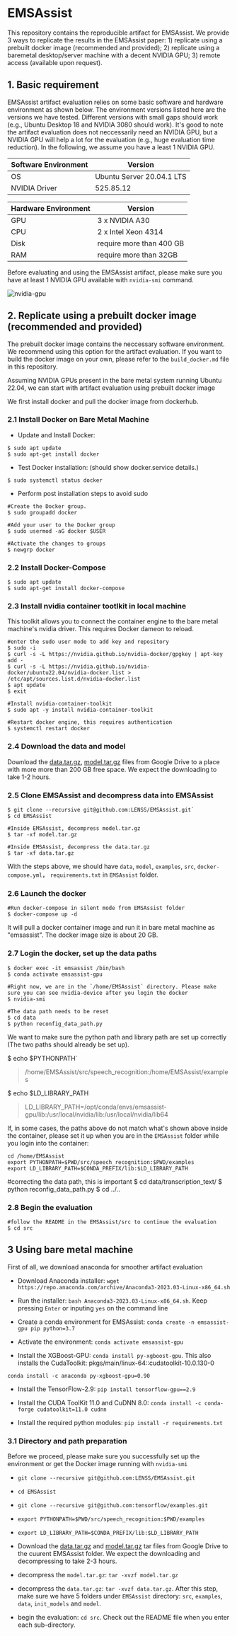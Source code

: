 # EMSAssist

This repository contains the reproducible artifact for EMSAssist. We provide 3 ways to replicate the results in the EMSAssist paper: 1) replicate using a prebuilt docker image (recommended and provided); 2) replicate using a baremetal desktop/server machine with a decent NVIDIA GPU; 3) remote access (available upon request).

## 1. Basic requirement

EMSAssist artifact evaluation relies on some basic software and hardware environment as shown below. The environment versions listed here are the versions we have tested. Different versions with small gaps should work (e.g., Ubuntu Desktop 18 and NVIDIA 3080 should work). It's good to note the artifact evaluation does not neccessarily need an NVIDIA GPU, but a NVIDIA GPU will help a lot for the evaluation (e.g., huge evaluation time reduction). In the following, we assume you have a least 1 NVIDIA GPU.

| Software Environment  | Version |
| ------------- | ------------- |
| OS  | Ubuntu Server 20.04.1 LTS |
| NVIDIA Driver  | 525.85.12  |

| Hardware Environment  | Version |
| ------------- | ------------- |
| GPU  | 3 x NVIDIA A30   |
| CPU | 2 x Intel Xeon 4314 |
| Disk | require more than 400 GB |
| RAM | require more than 32GB |

Before evaluating and using the EMSAssist artifact, please make sure you have at least 1 NVIDIA GPU available with `nvidia-smi` command.

![nvidia-gpu](./nvidia-smi.png)


## 2. Replicate using a prebuilt docker image (recommended and provided)

The prebuilt docker image contains the neccessary software environment. We recommend using this option for the artifact evaluation. If you want to build the docker image on your own, please refer to the `build_docker.md` file in this repository.

Assuming NVIDIA GPUs present in the bare metal system running Ubuntu 22.04, we can start with artifact evaluation using prebuilt docker image

We first install docker and pull the docker image from dockerhub.

### 2.1 Install Docker on Bare Metal Machine

* Update and Install Docker:
```console
$ sudo apt update
$ sudo apt-get install docker
```

* Test Docker installation: (should show docker.service details.)
```console 
$ sudo systemctl status docker 
```
	
* Perform post installation steps to avoid sudo
```console
#Create the Docker group.
$ sudo groupadd docker

#Add your user to the Docker group
$ sudo usermod -aG docker $USER

#Activate the changes to groups
$ newgrp docker
```

### 2.2 Install Docker-Compose

```console
$ sudo apt update
$ sudo apt-get install docker-compose 
```

### 2.3 Install nvidia container tootlkit in local machine 

This toolkit allows you to connect the container engine to the bare metal machine's nvidia driver. This requires Docker dameon to reload.

```console
#enter the sudo user mode to add key and repository 
$ sudo -i
$ curl -s -L https://nvidia.github.io/nvidia-docker/gpgkey | apt-key add -
$ curl -s -L https://nvidia.github.io/nvidia-docker/ubuntu22.04/nvidia-docker.list > /etc/apt/sources.list.d/nvidia-docker.list
$ apt update
$ exit

#Install nvidia-container-toolkit
$ sudo apt -y install nvidia-container-toolkit

#Restart docker engine, this requires authentication
$ systemctl restart docker
```

### 2.4 Download the data and model

Download the [data.tar.gz](https://drive.google.com/file/d/1Li-oA6ZfuHx2EbqGWbhK-sZvwgnHVJs9/view?usp=share_link), [model.tar.gz](https://drive.google.com/file/d/12LOuUl__T-oVMBQRLd8p7m27AiepQrSR/view?usp=share_link) files from Google Drive to a place with more more than 200 GB free space. We expect the downloading to take 1-2 hours.

### 2.5 Clone EMSAssist and decompress data into EMSAssist

```console
$ git clone --recursive git@github.com:LENSS/EMSAssist.git`
$ cd EMSAssist

#Inside EMSAssist, decompress model.tar.gz
$ tar -xf model.tar.gz

#Inside EMSAssist, decompress the data.tar.gz
$ tar -xf data.tar.gz
```

<!-- ### 2.6 Download and decompress the data and model inside EMSAssist -->


<!-- the cuurent working (e.g., /home/$username/EMAssist) folder. We expect the downloading and decompressing to take 2-3 hours. -->

<!-- and [docker-compose.yml](https://drive.google.com/file/d/12LOuUl__T-oVMBQRLd8p7m27AiepQrSR/view?usp=share_link) -->

<!-- ```console



``` -->

With the steps above, we should have `data`, `model`, `examples`, `src`, `docker-compose.yml`， `requirements.txt` in `EMSAssist` folder.

### 2.6 Launch the docker

```console
#Run docker-compose in silent mode from EMSAssist folder
$ docker-compose up -d
```
It will pull a docker container image and run it in bare metal machine as "emsassist". The docker image size is about 20 GB.

### 2.7 Login the docker, set up the data paths

```console
$ docker exec -it emsassist /bin/bash
$ conda activate emsassist-gpu

#Right now, we are in the `/home/EMSAssist` directory. Please make sure you can see nvidia-device after you login the docker
$ nvidia-smi

#The data path needs to be reset
$ cd data
$ python reconfig_data_path.py
```

We want to make sure the python path and library path are set up correctly (The two paths should already be set up).

$ echo $PYTHONPATH`

> /home/EMSAssist/src/speech_recognition:/home/EMSAssist/examples

$ echo $LD_LIBRARY_PATH

> LD_LIBRARY_PATH=/opt/conda/envs/emsassist-gpu/lib:/usr/local/nvidia/lib:/usr/local/nvidia/lib64

<!-- ``` -->

<!-- Now you are inside the docker container as a sudo user, and your current location should be `root`. Before you go to specific `/home/EMSAssist/src` directories to evaluate the artifact, we want you to make sure the python path and library path are set up correctly (The two paths should already be set up). -->

<!-- ```console -->


<!-- * `echo $PYTHONPATH` -->

<!-- > /home/EMSAssist/src/speech_recognition:/home/EMSAssist/examples

* `echo $LD_LIBRARY_PATH`

> LD_LIBRARY_PATH=/opt/conda/envs/emsassist-gpu/lib:/usr/local/nvidia/lib:/usr/local/nvidia/lib64 -->

If, in some cases, the paths above do not match what's shown above inside the container, please set it up when you are in the `EMSAssist` folder while you login into the container:

```console
cd /home/EMSAssist
export PYTHONPATH=$PWD/src/speech_recognition:$PWD/examples
export LD_LIBRARY_PATH=$CONDA_PREFIX/lib:$LD_LIBRARY_PATH
```

#correcting the data path, this is important
$ cd data/transcription_text/
$ python reconfig_data_path.py
$ cd ../..



### 2.8 Begin the evaluation
```
#follow the README in the EMSAssist/src to continue the evaluation
$ cd src
```

## 3  Using bare metal machine 
First of all, we download anaconda for smoother artifact evaluation

* Download Anaconda installer: `wget https://repo.anaconda.com/archive/Anaconda3-2023.03-Linux-x86_64.sh`

* Run the installer: `bash Anaconda3-2023.03-Linux-x86_64.sh`. Keep pressing `Enter` or inputing `yes` on the command line

* Create a conda environment for EMSAssist: `conda create -n emsassist-gpu pip python=3.7`

* Activate the environment: `conda activate emsassist-gpu`

* Install the XGBoost-GPU: `conda install py-xgboost-gpu`. This also installs the CudaToolkit: pkgs/main/linux-64::cudatoolkit-10.0.130-0

`conda install -c anaconda py-xgboost-gpu=0.90`

* Install the TensorFlow-2.9: `pip install tensorflow-gpu==2.9`

* Install the CUDA ToolKit 11.0 and CuDNN 8.0: `conda install -c conda-forge cudatoolkit=11.0 cudnn`

* Install the required python modules: `pip install -r requirements.txt`

### 3.1 Directory and path preparation

Before we proceed, please make sure you successfully set up the environment or get the Docker image running with `nvidia-smi`

* `git clone --recursive git@github.com:LENSS/EMSAssist.git`

* `cd EMSAssist`

* `git clone --recursive git@github.com:tensorflow/examples.git`

* `export PYTHONPATH=$PWD/src/speech_recognition:$PWD/examples`

* `export LD_LIBRARY_PATH=$CONDA_PREFIX/lib:$LD_LIBRARY_PATH`

* Download the [data.tar.gz](https://drive.google.com/file/d/1Li-oA6ZfuHx2EbqGWbhK-sZvwgnHVJs9/view?usp=share_link) and [model.tar.gz](https://drive.google.com/file/d/12LOuUl__T-oVMBQRLd8p7m27AiepQrSR/view?usp=share_link) tar files from Google Drive to the cuurent EMSAssist folder. We expect the downloading and decompressing to take 2-3 hours.

* decompress the `model.tar.gz`: `tar -xvzf model.tar.gz`

* decompress the `data.tar.gz`: `tar -xvzf data.tar.gz`. After this step, make sure we have 5 folders under `EMSAssist` directory: `src`, `examples`, `data`, `init_models` and `model`.

* begin the evaluation: `cd src`. Check out the README file when you enter each sub-directory.


<!-- we create and activate a conda environment with tensorflow-gpu: `conda activate tf-gpu` -->



<!-- ```
conda create -n xgb-gpu
conda activate xgb-gpu
conda install python=3.7
conda install py-xgboost-gpu
pip install tensorflow-gpu==2.9
```

`conda install -c conda-forge py-xgboost-gpu`

`mv /home/liuyi/anaconda3/lib/libstdc++.so.6.0.29 /home/liuyi/anaconda3/lib/libstdc++.so.6.0.29.old`

`ln -s /home/liuyi/anaconda3/envs/tf-gpu/lib/libstdc++.so.6.0.30 /home/liuyi/anaconda3/lib/libstdc++.so.6.0.29` -->
